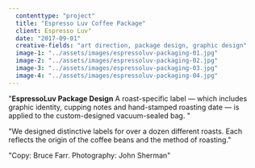 ```yaml
---
  contenttype: "project"
  title: "Espresso Luv Coffee Package"
  client: Espresso Luv"
  date: "2017-09-01"
  creative-fields: "art direction, package design, graphic design"
  image-1: "../assets/images/espressoluv-packaging-01.jpg"
  image-2: "../assets/images/espressoluv-packaging-02.jpg"
  image-3: "../assets/images/espressoluv-packaging-03.jpg"
  image-4: "../assets/images/espressoluv-packaging-04.jpg"
---
```


<p className=copy_A>"<strong>EspressoLuv Package Design</strong> A roast-specific label — which includes graphic identity, cupping notes and hand-stamped roasting date — is applied to the  custom-designed vacuum-sealed bag.
"</p>
<p className=copy_B>"We designed distinctive labels for over a dozen different roasts. Each reflects the origin of the coffee beans and the method of roasting."</p>
<p className=copy_C>"Copy: Bruce Farr.  Photography: John Sherman"</p>
<p className=copy_D></p>
